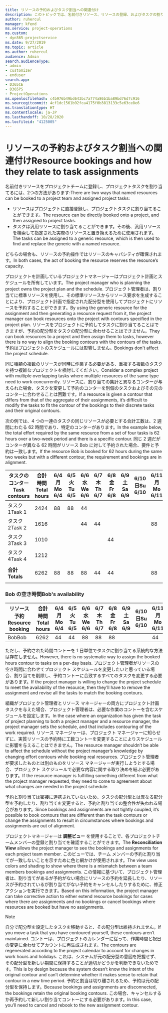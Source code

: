 ```yaml
---
title: リソースの予約およびタスク割当への関連付け
description: このトピックでは、名前付きリソース、リソースの登録、およびタスクの割り当てを管理する方法と、それらの相互関係について説明します。
author: ruhercul
manager: kfend
ms.service: project-operations
ms.custom:
- dyn365-projectservice
ms.date: 9/27/2019
ms.topic: article
ms.author: ruhercul
audience: Admin
search.audienceType:
- admin
- customizer
- enduser
search.app:
- D365CE
- D365PS
- ProjectOperations
ms.openlocfilehash: c4b976b49bd643bc7a774a86b1ba89bd76d7c916
ms.sourcegitcommit: 4cf1dc1561b92fca4175f0b3813133c5e63ce8e6
ms.translationtype: HT
ms.contentlocale: ja-JP
ms.lasthandoff: 10/28/2020
ms.locfileid: "4125005"
---
```

# <a name="resource-bookings-and-how-they-relate-to-task-assignments"></a><span data-ttu-id="37c98-103">リソースの予約およびタスク割当への関連付け</span><span class="sxs-lookup"><span data-stu-id="37c98-103">Resource bookings and how they relate to task assignments</span></span>


<span data-ttu-id="37c98-104">名前付きリソースをプロジェクトチームに登録し、プロジェクトタスクを割り当てるには、2つの方法があります:</span><span class="sxs-lookup"><span data-stu-id="37c98-104">There are two ways that named resources can be booked to a project team and assigned project tasks:</span></span>

- <span data-ttu-id="37c98-105">リソースはプロジェクトに直接登録し、プロジェクトタスクに割り当てることができます。</span><span class="sxs-lookup"><span data-stu-id="37c98-105">The resource can be directly booked onto a project, and then assigned to project tasks.</span></span>
- <span data-ttu-id="37c98-106">タスクは汎用リソースに割り当てることができます。その後、汎用リソースを検索して指定された実際のリソースと置き換えるために使用されます。</span><span class="sxs-lookup"><span data-stu-id="37c98-106">The tasks can be assigned to a generic resource, which is then used to find and replace the generic with a named resource.</span></span> 

<span data-ttu-id="37c98-107">どちらの場合も、リソースの予約操作ではリソースのキャパシティが確保されます。</span><span class="sxs-lookup"><span data-stu-id="37c98-107">In both cases, the act of booking the resource reserves the resource’s capacity.</span></span>

<span data-ttu-id="37c98-108">プロジェクトを計画しているプロジェクトマネージャーはプロジェクト計画とスケジュールを所有しています。</span><span class="sxs-lookup"><span data-stu-id="37c98-108">The project manager who is planning the project owns the project plan and the schedule.</span></span> <span data-ttu-id="37c98-109">プロジェクト管理者は、割り当てに標準リソースを使用し、その標準リソースからリソース要求を生成することにより、プロジェクト計画で指定された配分型を使用してプロジェクトにリソースを予約することができます。</span><span class="sxs-lookup"><span data-stu-id="37c98-109">By using the generic resource for the assignment and then generating a resource request from it, the project manager can book resources onto the project with contours specified in the project plan.</span></span> <span data-ttu-id="37c98-110">リソースをプロジェクトに予約してタスクに割り当てることはできますが、予約の配分型をタスクの配分型に合わせることはできません。</span><span class="sxs-lookup"><span data-stu-id="37c98-110">They can book resources to a project and then assign them to tasks, however there is no way to align the booking contours with the contours of the tasks.</span></span> <span data-ttu-id="37c98-111">予約はプロジェクトのスケジュールには影響しません。</span><span class="sxs-lookup"><span data-stu-id="37c98-111">Bookings don't affect the project schedule.</span></span>

<span data-ttu-id="37c98-112">同じ種類の複数のリソースが同時に作業する必要がある、重複する複数のタスクを持つ複雑なプロジェクトを検討してください。</span><span class="sxs-lookup"><span data-stu-id="37c98-112">Consider a complex project with multiple overlapping tasks where multiple resources of the same type need to work concurrently.</span></span> <span data-ttu-id="37c98-113">リソースに、割り当ての集計と異なるコンターが与えられた場合、タスクを変更して予約のコンターを別個のタスクおよびその元のコンターに合わせることは困難です。</span><span class="sxs-lookup"><span data-stu-id="37c98-113">If a resource is given a contour that differs from that of the aggregate of their assignments, it’s difficult to modify the tasks to fit the contour of the bookings to their discrete tasks and their original contours.</span></span>

<span data-ttu-id="37c98-114">次の例では、4 つの一連のタスクの同じリソースが必要とする合計工数は、2 週間にわたる 62 時間であり、特定のコンターがあります。</span><span class="sxs-lookup"><span data-stu-id="37c98-114">In the example below, the total effort required by the same resource from a set of four tasks is 62 hours over a two-week period and there is a specific contour.</span></span> <span data-ttu-id="37c98-115">同じ 2 週だがコンターが異なる 62 時間がリソース Bob に対して予約された場合、要件と予約は一致します。</span><span class="sxs-lookup"><span data-stu-id="37c98-115">If the resource Bob is booked for 62 hours during the same two weeks but with a different contour, the requirement and bookings are in alignment.</span></span>

| <span data-ttu-id="37c98-116">**タスクのコンター**</span><span class="sxs-lookup"><span data-stu-id="37c98-116">**Task contours**</span></span>    | <span data-ttu-id="37c98-117">**合計時間**</span><span class="sxs-lookup"><span data-stu-id="37c98-117">**Total hours**</span></span> | <span data-ttu-id="37c98-118">6/4 月</span><span class="sxs-lookup"><span data-stu-id="37c98-118">Mo 6/4</span></span> | <span data-ttu-id="37c98-119">6/5 火</span><span class="sxs-lookup"><span data-stu-id="37c98-119">Tu 6/5</span></span> | <span data-ttu-id="37c98-120">6/6 水</span><span class="sxs-lookup"><span data-stu-id="37c98-120">We 6/6</span></span> | <span data-ttu-id="37c98-121">6/7 木</span><span class="sxs-lookup"><span data-stu-id="37c98-121">Th 6/7</span></span> | <span data-ttu-id="37c98-122">6/8 金</span><span class="sxs-lookup"><span data-stu-id="37c98-122">Fr 6/8</span></span> | <span data-ttu-id="37c98-123">6/9 土</span><span class="sxs-lookup"><span data-stu-id="37c98-123">Sa 6/9</span></span> | <span data-ttu-id="37c98-124">6/10 日</span><span class="sxs-lookup"><span data-stu-id="37c98-124">Su 6/10</span></span> | <span data-ttu-id="37c98-125">6/11 月</span><span class="sxs-lookup"><span data-stu-id="37c98-125">Mo 6/11</span></span> | <span data-ttu-id="37c98-126">6/12 火</span><span class="sxs-lookup"><span data-stu-id="37c98-126">Tu 6/12</span></span> | <span data-ttu-id="37c98-127">6/13 水</span><span class="sxs-lookup"><span data-stu-id="37c98-127">We 6/13</span></span> | <span data-ttu-id="37c98-128">6/14 木</span><span class="sxs-lookup"><span data-stu-id="37c98-128">Th 6/14</span></span> | <span data-ttu-id="37c98-129">6/15 金</span><span class="sxs-lookup"><span data-stu-id="37c98-129">Fr 6/15</span></span> |
|----------------------|-----------------|--------|--------|--------|--------|--------|--------|---------|---------|---------|---------|---------|---------|
| <span data-ttu-id="37c98-130">タスク 1</span><span class="sxs-lookup"><span data-stu-id="37c98-130">Task 1</span></span>               | <span data-ttu-id="37c98-131">24</span><span class="sxs-lookup"><span data-stu-id="37c98-131">24</span></span>              | <span data-ttu-id="37c98-132">8</span><span class="sxs-lookup"><span data-stu-id="37c98-132">8</span></span>      | <span data-ttu-id="37c98-133">8</span><span class="sxs-lookup"><span data-stu-id="37c98-133">8</span></span>      | <span data-ttu-id="37c98-134">4</span><span class="sxs-lookup"><span data-stu-id="37c98-134">4</span></span>      |        |        |        |         |         |         | <span data-ttu-id="37c98-135">4</span><span class="sxs-lookup"><span data-stu-id="37c98-135">4</span></span>       |         |         |
| <span data-ttu-id="37c98-136">タスク 2</span><span class="sxs-lookup"><span data-stu-id="37c98-136">Task 2</span></span>               | <span data-ttu-id="37c98-137">16</span><span class="sxs-lookup"><span data-stu-id="37c98-137">16</span></span>              |        |        | <span data-ttu-id="37c98-138">4</span><span class="sxs-lookup"><span data-stu-id="37c98-138">4</span></span>      | <span data-ttu-id="37c98-139">4</span><span class="sxs-lookup"><span data-stu-id="37c98-139">4</span></span>      |        |        |         | <span data-ttu-id="37c98-140">8</span><span class="sxs-lookup"><span data-stu-id="37c98-140">8</span></span>       |         |         |         |         |
| <span data-ttu-id="37c98-141">タスク 3</span><span class="sxs-lookup"><span data-stu-id="37c98-141">Task 3</span></span>               | <span data-ttu-id="37c98-142">10</span><span class="sxs-lookup"><span data-stu-id="37c98-142">10</span></span>              |        |        |        |        | <span data-ttu-id="37c98-143">4</span><span class="sxs-lookup"><span data-stu-id="37c98-143">4</span></span>      |        |         |         | <span data-ttu-id="37c98-144">4</span><span class="sxs-lookup"><span data-stu-id="37c98-144">4</span></span>       |         | <span data-ttu-id="37c98-145">2</span><span class="sxs-lookup"><span data-stu-id="37c98-145">2</span></span>       |         |
| <span data-ttu-id="37c98-146">タスク 4</span><span class="sxs-lookup"><span data-stu-id="37c98-146">Task 4</span></span>               | <span data-ttu-id="37c98-147">12</span><span class="sxs-lookup"><span data-stu-id="37c98-147">12</span></span>              |        |        |        |        |        |        |         |         |         | <span data-ttu-id="37c98-148">4</span><span class="sxs-lookup"><span data-stu-id="37c98-148">4</span></span>       |         | <span data-ttu-id="37c98-149">8</span><span class="sxs-lookup"><span data-stu-id="37c98-149">8</span></span>       |
|                      |                 |        |        |        |        |        |        |         |         |         |         |         |         |
| <span data-ttu-id="37c98-150">**合計**</span><span class="sxs-lookup"><span data-stu-id="37c98-150">**Totals**</span></span>           | <span data-ttu-id="37c98-151">62</span><span class="sxs-lookup"><span data-stu-id="37c98-151">62</span></span>              | <span data-ttu-id="37c98-152">8</span><span class="sxs-lookup"><span data-stu-id="37c98-152">8</span></span>      | <span data-ttu-id="37c98-153">8</span><span class="sxs-lookup"><span data-stu-id="37c98-153">8</span></span>      | <span data-ttu-id="37c98-154">8</span><span class="sxs-lookup"><span data-stu-id="37c98-154">8</span></span>      | <span data-ttu-id="37c98-155">4</span><span class="sxs-lookup"><span data-stu-id="37c98-155">4</span></span>      | <span data-ttu-id="37c98-156">4</span><span class="sxs-lookup"><span data-stu-id="37c98-156">4</span></span>      |        |         | <span data-ttu-id="37c98-157">8</span><span class="sxs-lookup"><span data-stu-id="37c98-157">8</span></span>       | <span data-ttu-id="37c98-158">4</span><span class="sxs-lookup"><span data-stu-id="37c98-158">4</span></span>       | <span data-ttu-id="37c98-159">8</span><span class="sxs-lookup"><span data-stu-id="37c98-159">8</span></span>       | <span data-ttu-id="37c98-160">2</span><span class="sxs-lookup"><span data-stu-id="37c98-160">2</span></span>       | <span data-ttu-id="37c98-161">8</span><span class="sxs-lookup"><span data-stu-id="37c98-161">8</span></span>       |
|                      |                 |        |        |        |        |        |        |         |         |         |         |

### <a name="bobs-availability"></a><span data-ttu-id="37c98-162">Bob の空き時間</span><span class="sxs-lookup"><span data-stu-id="37c98-162">Bob's availability</span></span>
| <span data-ttu-id="37c98-163">**リソース予約**</span><span class="sxs-lookup"><span data-stu-id="37c98-163">**Resource   booking**</span></span> | <span data-ttu-id="37c98-164">**合計時間**</span><span class="sxs-lookup"><span data-stu-id="37c98-164">**Total hours**</span></span> | <span data-ttu-id="37c98-165">6/4 月</span><span class="sxs-lookup"><span data-stu-id="37c98-165">Mo 6/4</span></span> | <span data-ttu-id="37c98-166">6/5 火</span><span class="sxs-lookup"><span data-stu-id="37c98-166">Tu 6/5</span></span> | <span data-ttu-id="37c98-167">6/6 水</span><span class="sxs-lookup"><span data-stu-id="37c98-167">We 6/6</span></span> | <span data-ttu-id="37c98-168">6/7 木</span><span class="sxs-lookup"><span data-stu-id="37c98-168">Th 6/7</span></span> | <span data-ttu-id="37c98-169">6/8 金</span><span class="sxs-lookup"><span data-stu-id="37c98-169">Fr 6/8</span></span> | <span data-ttu-id="37c98-170">6/9 土</span><span class="sxs-lookup"><span data-stu-id="37c98-170">Sa 6/9</span></span> | <span data-ttu-id="37c98-171">6/10 日</span><span class="sxs-lookup"><span data-stu-id="37c98-171">Su 6/10</span></span> | <span data-ttu-id="37c98-172">6/11 月</span><span class="sxs-lookup"><span data-stu-id="37c98-172">Mo 6/11</span></span> | <span data-ttu-id="37c98-173">6/12 火</span><span class="sxs-lookup"><span data-stu-id="37c98-173">Tu 6/12</span></span> | <span data-ttu-id="37c98-174">6/13 水</span><span class="sxs-lookup"><span data-stu-id="37c98-174">We 6/13</span></span> | <span data-ttu-id="37c98-175">6/14 木</span><span class="sxs-lookup"><span data-stu-id="37c98-175">Th 6/14</span></span> | <span data-ttu-id="37c98-176">6/15 金</span><span class="sxs-lookup"><span data-stu-id="37c98-176">Fr 6/15</span></span> |
|------------------------|-----------------|--------|--------|--------|--------|--------|--------|---------|---------|---------|---------|---------|---------|
| <span data-ttu-id="37c98-177">Bob</span><span class="sxs-lookup"><span data-stu-id="37c98-177">Bob</span></span>                    | <span data-ttu-id="37c98-178">62</span><span class="sxs-lookup"><span data-stu-id="37c98-178">62</span></span>              | <span data-ttu-id="37c98-179">4</span><span class="sxs-lookup"><span data-stu-id="37c98-179">4</span></span>      | <span data-ttu-id="37c98-180">4</span><span class="sxs-lookup"><span data-stu-id="37c98-180">4</span></span>      | <span data-ttu-id="37c98-181">8</span><span class="sxs-lookup"><span data-stu-id="37c98-181">8</span></span>      | <span data-ttu-id="37c98-182">8</span><span class="sxs-lookup"><span data-stu-id="37c98-182">8</span></span>      | <span data-ttu-id="37c98-183">8</span><span class="sxs-lookup"><span data-stu-id="37c98-183">8</span></span>      |        |         | <span data-ttu-id="37c98-184">4</span><span class="sxs-lookup"><span data-stu-id="37c98-184">4</span></span>       | <span data-ttu-id="37c98-185">4</span><span class="sxs-lookup"><span data-stu-id="37c98-185">4</span></span>       | <span data-ttu-id="37c98-186">8</span><span class="sxs-lookup"><span data-stu-id="37c98-186">8</span></span>       | <span data-ttu-id="37c98-187">8</span><span class="sxs-lookup"><span data-stu-id="37c98-187">8</span></span>       | <span data-ttu-id="37c98-188">6</span><span class="sxs-lookup"><span data-stu-id="37c98-188">6</span></span>       |

<span data-ttu-id="37c98-189">ただし、予約された時間コントーを 1 日単位でタスクに割り当てる系統的な方法は存在しません。</span><span class="sxs-lookup"><span data-stu-id="37c98-189">However, there is no systematic way to assign the booked hours contour to tasks on a per-day basis.</span></span> <span data-ttu-id="37c98-190">プロジェクト管理者がリソースの空き時間に合わせてプロジェクト スケジュールを変更したいと思っている場合、割り当てを削除し、予約コントーに合致するすべてのタスクを変更する必要があります。</span><span class="sxs-lookup"><span data-stu-id="37c98-190">If the project manager is willing to change the project schedule to meet the availability of the resource, then they’ll have to remove the assignment and revise all the tasks to match the booking contours.</span></span>

<span data-ttu-id="37c98-191">組織がプロジェクト管理者とリソース マネージャーの両方にプロジェクト計画タスクを与えた場合、プロジェクト管理者は、必要な作業のコントーを含むスケジュールを設定します。</span><span class="sxs-lookup"><span data-stu-id="37c98-191">In the case where an organization has given the task of project planning to both a project manager and a resource manager, the project manager sets the schedule, and that includes contouring of the work required.</span></span> <span data-ttu-id="37c98-192">リソース マネージャーは、プロジェクト マネージャーに知らせずに、実質リソースの予約時に工数コントーを変更することによりスケジュールに影響を与えることはできません。</span><span class="sxs-lookup"><span data-stu-id="37c98-192">The resource manager shouldn’t be able to affect the schedule without the project manager’s knowledge by changing effort contours while booking real resources.</span></span> <span data-ttu-id="37c98-193">プロジェクト管理者が要求したものとは別のものをリソース マネージャーが実行しようとする場合、プロジェクト スケジュールで必要な内容に関する取り決めを結ぶ必要があります。</span><span class="sxs-lookup"><span data-stu-id="37c98-193">If the resource manager is fulfilling something different from what the project manager requested, they need to come to agreement about what changes are needed in the project schedule.</span></span>

<span data-ttu-id="37c98-194">予約と割り当ては密接に連携されていないため、タスクの配分型とは異なる配分型を予約したり、割り当てを変更すると、予約と割り当ての整合性が失われる場合があります。</span><span class="sxs-lookup"><span data-stu-id="37c98-194">Since bookings and assignments are not tightly coupled, it’s possible to book contours that are different than the task contours or change the assignments to result in circumstances where bookings and assignments are out of alignment.</span></span>

<span data-ttu-id="37c98-195">プロジェクトマネージャーは **調整ビュー** を使用することで、各プロジェクトチームメンバーの登録と割り当てを確認することができます。</span><span class="sxs-lookup"><span data-stu-id="37c98-195">The **Reconciliation View** allows the project manager to see the bookings and assignments for each project team member.</span></span> <span data-ttu-id="37c98-196">このビューでは、チーム メンバーの予約と割り当てが一致しないことを示すために色と網かけが使用されます。</span><span class="sxs-lookup"><span data-stu-id="37c98-196">The view uses colors and shading to show where there is a mismatch between a team members bookings and assignments.</span></span> <span data-ttu-id="37c98-197">この情報に基づいて、プロジェクト管理者は、割り当てがあるが予約がない場合にリソースの予約を延長したり、リソースが予約されているが割り当てがない予約をキャンセルしたりするために、修正アクションを実行できます。</span><span class="sxs-lookup"><span data-stu-id="37c98-197">Based on this information, the project manager can take corrective action to either extend resource bookings for cases where there are assignments and no bookings or cancel bookings where resources are booked but have no assignments.</span></span>

> [!NOTE]
> <span data-ttu-id="37c98-198">自分で配分型を設定したタスクを移動すると、その配分型は維持されません。</span><span class="sxs-lookup"><span data-stu-id="37c98-198">If you move a task that you have contoured yourself, these contours aren’t maintained.</span></span> <span data-ttu-id="37c98-199">コントーは、プロジェクトのカレンダーに従って、作業時間と祝日の変更に合わせてアカウントに再生成されます。</span><span class="sxs-lookup"><span data-stu-id="37c98-199">The contours are regenerated according to the project calendar to account for changes in work hours and holidays.</span></span> <span data-ttu-id="37c98-200">これは、システムが元の配分型の意図を把握せず、その配分型を新しい期間に保持することが適切かどうかを判断できないためです。</span><span class="sxs-lookup"><span data-stu-id="37c98-200">This is by design because the system doesn’t know the intent of the original contour and can’t determine whether it makes sense to retain that contour in a new time period.</span></span> <span data-ttu-id="37c98-201">予約と割当は切り離されるため、予約は元の配分型を保持します。</span><span class="sxs-lookup"><span data-stu-id="37c98-201">Because bookings and assignments are disconnected, the bookings retain the original booking contours.</span></span> <span data-ttu-id="37c98-202">この場合、キャンセルするか再予約して新しい割り当てコントーにする必要があります。</span><span class="sxs-lookup"><span data-stu-id="37c98-202">In this case, you’ll need to cancel and rebook to the new assignment contour.</span></span>

